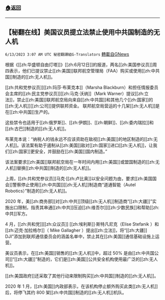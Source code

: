 ###  [:house:返回](README.md)
---


## 【秘翻在线】美国议员提立法禁止使用中共国制造的无人机
`6/13/2023 3:07 AM UTC 秘密翻譯組G-Translators` [轉載自GNews](https://gnews.org/articles/1379086)

根据《[[zh:华盛顿自由灯塔]]》[[zh:6月12日]]的报道，两名[[zh:美国参议员]]周四表示，他们已提议禁止[[zh:美国]]联邦航空管理局（FAA）购买或使用[[zh:中共国]]制造的[[zh:无人机]]。

[[zh:共和党参议员]][[zh:玛莎·布莱克本]]（Marsha Blackburn）和担任情报委员会主席的[[zh:民主党参议员]][[zh:马克·沃纳]]（Mark Warner）提议[[zh:立法]]，禁止[[zh:美国]]联邦航空局向来自[[zh:中共国]]和其他几个[[zh:国家]]的[[zh:无人机]][[zh:公司]]提供联邦资金。 联邦航空局营运的十几架[[zh:无人机]]是在[[zh:中共国]]生产的。

这些禁令也适用于[[zh:俄罗斯]]、[[zh:伊朗]]、[[zh:朝鲜]]、[[zh:委内瑞拉]]和[[zh:古巴]]制造的[[zh:无人机]]。

布莱克本说：“纳税人的钱永远不应该资助在敌视[[zh:美国]]的地区制造的[[zh:无人机]]。该法案有助于遏制从[[zh:美国]]敌对[[zh:国家]]进口[[zh:无人机]]，让我们[[zh:国家]]更安全，并鼓励在[[zh:美国]]国内制造。”

该法案要求[[zh:美国]]联邦航空局在一年时间内用[[zh:美国]]或盟国制造的[[zh:无人机]]替换[[zh:中共国]]制造的[[zh:无人机]]。

上周，[[zh:共和党参议员]]马克·[[zh:卢比奥]]以安全问题为由，要求[[zh:美国国会]]警察停止使用[[zh:中共国]][[zh:无人机]]制造商“道通智能（Autel Robotics）”制造的[[zh:无人机]]。

2020 年，美[[zh:商务部]]对[[zh:中共]]顶级[[zh:无人机]]制造商“[[zh:大疆]]”实施出口限制，指责其串通[[zh:中共]]压迫[[zh:维吾尔]][[zh:少数民族]]和帮助[[zh:中共]]军方。

4 月，[[zh:共和党]][[zh:众议员]] [[zh:埃利斯]]·斯特凡尼克（Elise Stefanik ）和[[zh:迈克·加拉格尔]]（ Mike Gallagher ）提出[[zh:立法]]，将“[[zh:大疆]] DJI”添加到联邦通信委员会的涵盖名单中，禁止其在[[zh:美国]]通信基础设施上运营。

美议员表示，在[[zh:美国]]销售的[[zh:无人机]]中，超过 50% 是由[[zh:中共国公司]]“[[zh:大疆]]”制造的，它们是[[zh:美国]]公共安全机构使用最广泛的[[zh:无人机]]。

[[zh:美国政府]]还采取了其他行动来限制购买[[zh:中共国]]制造的[[zh:无人机]]。

2020 年 1 月，[[zh:美国]]内政部表示，在该机构停止额外购买此类[[zh:无人机]]后，将停飞其约 800 架[[zh:中共国]]制造的[[zh:无人机]]机队。

